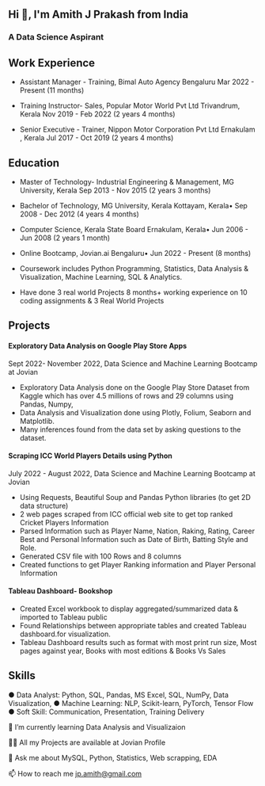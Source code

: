 ## Hi 👋, I'm Amith J Prakash from India
### **A Data Science Aspirant**


## Work Experience
- Assistant Manager - Training, Bimal Auto Agency
Bengaluru
Mar 2022 - Present (11 months)

- Training Instructor- Sales, Popular Motor World Pvt Ltd
Trivandrum, Kerala
Nov 2019 - Feb 2022 (2 years 4 months)

- Senior Executive - Trainer, Nippon Motor Corporation Pvt Ltd
Ernakulam , Kerala
Jul 2017 - Oct 2019 (2 years 4 months)

## Education
- Master of Technology- Industrial Engineering & Management, MG University, Kerala
Sep 2013 - Nov 2015 (2 years 3 months)

- Bachelor of Technology, MG University, Kerala
Kottayam, Kerala•
Sep 2008 - Dec 2012 (4 years 4 months)

- Computer Science, Kerala State Board
Ernakulam, Kerala•
Jun 2006 - Jun 2008 (2 years 1 month)

- Online Bootcamp, Jovian.ai
Bengaluru•
Jun 2022 - Present (8 months)
* Coursework includes Python Programming, Statistics, Data Analysis & Visualization, Machine Learning, SQL & Analytics.

* Have done 3 real world Projects
8 months+ working experience on 10 coding assignments & 3 Real World Projects

## Projects

#### Exploratory Data Analysis on Google Play Store Apps 
Sept 2022- November 2022, Data Science and Machine Learning Bootcamp at Jovian

- Exploratory Data Analysis done on the  Google Play Store Dataset from Kaggle which has over 4.5 millions of rows and 29 columns using Pandas, Numpy, 
- Data Analysis and Visualization done using Plotly, Folium, Seaborn and Matplotlib.
- Many inferences found from the data set by asking questions to the dataset.

#### Scraping ICC World Players Details using Python
July 2022  -  August 2022, Data Science and Machine Learning Bootcamp at Jovian

- Using Requests, Beautiful Soup and Pandas Python libraries (to get 2D data structure) 
- 2 web pages scraped from ICC official web site to get top ranked Cricket Players Information 
- Parsed Information such as Player Name, Nation, Raking, Rating, Career Best and Personal Information such as Date of Birth, Batting Style and Role. 
- Generated CSV file with 100 Rows and 8 columns 
- Created functions to get Player Ranking information and Player Personal Information

#### Tableau Dashboard- Bookshop 
- Created Excel workbook to display aggregated/summarized data & imported to Tableau public
- Found Relationships between appropriate tables and created Tableau dashboard.for visualization.
- Tableau Dashboard results such as format with most print run size, Most pages against year, Books with most editions & Books Vs Sales


## Skills
●	Data Analyst: Python, SQL, Pandas, MS Excel, SQL, NumPy, Data Visualization, 
●	Machine Learning: NLP, Scikit-learn, PyTorch, Tensor Flow
●	Soft Skill: Communication, Presentation, Training Delivery

🌱 I’m currently learning Data Analysis and Visualizaion 

👨‍💻 All  my Projects are available at Jovian Profile

💬 Ask me about MySQL, Python, Statistics, Web scrapping, EDA

📫 How to reach me jp.amith@gmail.com
